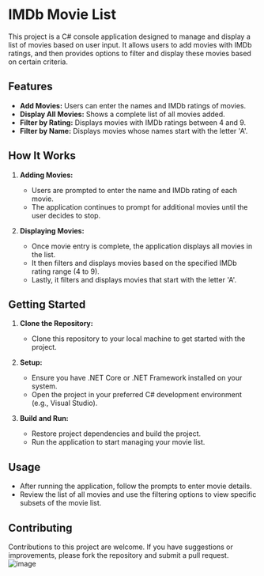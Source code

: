 # IMDb Movie List

This project is a C# console application designed to manage and display a list of movies based on user input. It allows users to add movies with IMDb ratings, and then provides options to filter and display these movies based on certain criteria.

## Features

- **Add Movies:** Users can enter the names and IMDb ratings of movies.
- **Display All Movies:** Shows a complete list of all movies added.
- **Filter by Rating:** Displays movies with IMDb ratings between 4 and 9.
- **Filter by Name:** Displays movies whose names start with the letter 'A'.

## How It Works

1. **Adding Movies:**
   - Users are prompted to enter the name and IMDb rating of each movie.
   - The application continues to prompt for additional movies until the user decides to stop.

2. **Displaying Movies:**
   - Once movie entry is complete, the application displays all movies in the list.
   - It then filters and displays movies based on the specified IMDb rating range (4 to 9).
   - Lastly, it filters and displays movies that start with the letter 'A'.

## Getting Started

1. **Clone the Repository:**
   - Clone this repository to your local machine to get started with the project.

2. **Setup:**
   - Ensure you have .NET Core or .NET Framework installed on your system.
   - Open the project in your preferred C# development environment (e.g., Visual Studio).

3. **Build and Run:**
   - Restore project dependencies and build the project.
   - Run the application to start managing your movie list.

## Usage

- After running the application, follow the prompts to enter movie details.
- Review the list of all movies and use the filtering options to view specific subsets of the movie list.

## Contributing

Contributions to this project are welcome. If you have suggestions or improvements, please fork the repository and submit a pull request.
![image](https://github.com/user-attachments/assets/ef9a851c-0f56-4cc7-bff6-068c30986430)

